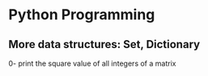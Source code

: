 <h1>Python Programming</h1>
<h2>More data structures: Set, Dictionary</h2>
0- print the square value of all integers of a matrix</br>
